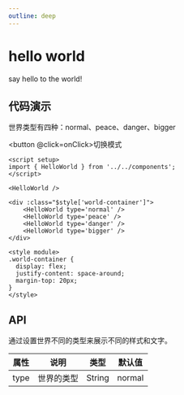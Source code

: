 ```yaml
---
outline: deep
---
```


# hello world

say hello to the world!

## 代码演示

世界类型有四种：normal、peace、danger、bigger

<script setup>
import { HelloWorld } from '../../components'
import { ref } from 'vue'
const isDark = ref(false)
const onClick = function(){
    isDark.value = !isDark.value
    document.documentElement.setAttribute('theme-mode', isDark.value ? 'dark' : 'light');
}
</script>

<button @click=onClick>切换模式</button>

<div :class="$style['world-container']">
    <HelloWorld type='normal' />
    <HelloWorld type='peace' />
    <HelloWorld type='danger' />
    <HelloWorld type='bigger' />
</div>

<style module>
.world-container {
  display:flex;
  justify-content:space-around;
}
</style>

```vue
<script setup>
import { HelloWorld } from '../../components';
</script>

<HelloWorld />

<div :class="$style['world-container']">
    <HelloWorld type='normal' />
    <HelloWorld type='peace' />
    <HelloWorld type='danger' />
    <HelloWorld type='bigger' />
</div>

<style module>
.world-container {
  display: flex;
  justify-content: space-around;
  margin-top: 20px;
}
</style>
```

## API

通过设置世界不同的类型来展示不同的样式和文字。

| 属性 | 说明       | 类型   | 默认值 |
| ---- | ---------- | ------ | ------ |
| type | 世界的类型 | String | normal |
